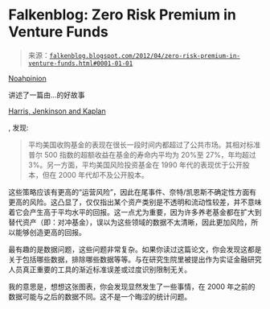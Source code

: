 <!--yml

类别：未分类

日期：2024 年 5 月 12 日 20:31:10

-->

# Falkenblog: Zero Risk Premium in Venture Funds

> 来源：[`falkenblog.blogspot.com/2012/04/zero-risk-premium-in-venture-funds.html#0001-01-01`](http://falkenblog.blogspot.com/2012/04/zero-risk-premium-in-venture-funds.html#0001-01-01)

[Noahpinion](http://noahpinionblog.blogspot.com/2012/04/venture-capital-is-sucking-your-money.html)

讲述了一篇由…的好故事

[Harris, Jenkinson and Kaplan](http://faculty.chicagobooth.edu/steven.kaplan/research/HJK.pdf)

, 发现:

> 平均美国收购基金的表现在很长一段时间内都超过了公共市场。其相对标准普尔 500 指数的超额收益在基金的寿命内平均为 20%至 27%，年均超过 3%。另一方面，平均美国风险投资基金在 1990 年代的表现优于公开股本，但在 2000 年代却不及公开股本。

这些策略应该有更高的“运营风险”，因此在尾事件、奈特/凯恩斯不确定性方面有更高的风险。这凸显了，仅仅指出某个资产类别是不透明和流动性较差，并不意味着它会产生高于平均水平的回报。这一点尤为重要，因为许多养老基金都在扩大到替代资产（即：对冲基金），误以为这些领域的数据不太清晰，因此更加风险，所以能够创造更高的回报。

最有趣的是数据问题，这些问题非常复杂。如果你读过这篇论文，你会发现这都是关于包括哪些数据，排除哪些数据等等。与在研究生院里被提出作为实证金融研究人员真正重要的工具的渐近标准误差或过度识别限制无关。

我的意思是，想想这张图表，你会发现显然发生了一些事情，在 2000 年之前的数据可能与之后的数据不同。这不是一个晦涩的统计问题。
